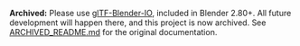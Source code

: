 **Archived:** Please use [glTF-Blender-IO](https://github.com/KhronosGroup/glTF-Blender-Exporter), included in Blender 2.80+. All future development will happen there, and this project is now archived. See [ARCHIVED_README.md](ARCHIVED_README.md) for the original documentation.
